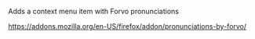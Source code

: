 Adds a context menu item with Forvo pronunciations

https://addons.mozilla.org/en-US/firefox/addon/pronunciations-by-forvo/ 
